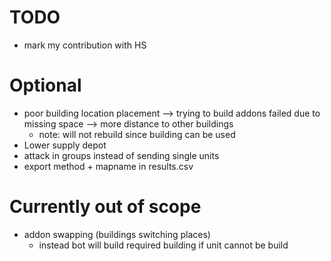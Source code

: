 # TODO


- mark my contribution with HS

# Optional

- poor building location placement --> trying to build addons failed due to missing space --> more distance to other buildings
    - note: will not rebuild since building can be used
- Lower supply depot
- attack in groups instead of sending single units
- export method + mapname in results.csv

# Currently out of scope

- addon swapping (buildings switching places)
  - instead bot will build required building if unit cannot be build
